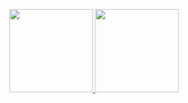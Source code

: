 <div>
    <a href="https://github.com/VitorEmerique">
    <img height="150em" src="https://github-readme-stats.vercel.app/api?username=VitorEmerique&show_icons=true&theme=material-palenight&include_all_commits=true&count_private=true&border_radius=0"/>
    <img height="150em" src="https://github-readme-stats.vercel.app/api/top-langs/?username=VitorEmerique&layout=compact&langs_count=7&border_radius=0&theme=material-palenight"/>
</div>

